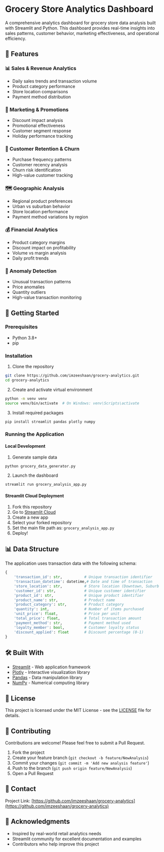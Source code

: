 # Grocery Store Analytics Dashboard

A comprehensive analytics dashboard for grocery store data analysis built with Streamlit and Python. This dashboard provides real-time insights into sales patterns, customer behavior, marketing effectiveness, and operational efficiency.

## 🌟 Features

### 📊 Sales & Revenue Analytics
- Daily sales trends and transaction volume
- Product category performance
- Store location comparisons
- Payment method distribution

### 🎯 Marketing & Promotions
- Discount impact analysis
- Promotional effectiveness
- Customer segment response
- Holiday performance tracking

### 🔄 Customer Retention & Churn
- Purchase frequency patterns
- Customer recency analysis
- Churn risk identification
- High-value customer tracking

### 🗺️ Geographic Analysis
- Regional product preferences
- Urban vs suburban behavior
- Store location performance
- Payment method variations by region

### 💰 Financial Analytics
- Product category margins
- Discount impact on profitability
- Volume vs margin analysis
- Daily profit trends

### 🚨 Anomaly Detection
- Unusual transaction patterns
- Price anomalies
- Quantity outliers
- High-value transaction monitoring

## 🚀 Getting Started

### Prerequisites
- Python 3.8+
- pip

### Installation

1. Clone the repository
```bash
git clone https://github.com/imzeeshaan/grocery-analytics.git
cd grocery-analytics
```

2. Create and activate virtual environment
```bash
python -m venv venv
source venv/bin/activate  # On Windows: venv\Scripts\activate
```

3. Install required packages
```bash
pip install streamlit pandas plotly numpy
```

### Running the Application

#### Local Development
1. Generate sample data
```bash
python grocery_data_generator.py
```

2. Launch the dashboard
```bash
streamlit run grocery_analysis_app.py
```

#### Streamlit Cloud Deployment
1. Fork this repository
2. Go to [Streamlit Cloud](https://streamlit.io/cloud)
3. Create a new app
4. Select your forked repository
5. Set the main file path as: `grocery_analysis_app.py`
6. Deploy!

## 📊 Data Structure

The application uses transaction data with the following schema:
```python
{
    'transaction_id': str,          # Unique transaction identifier
    'transaction_datetime': datetime,# Date and time of transaction
    'store_location': str,          # Store location (Downtown, Suburb North, etc.)
    'customer_id': str,             # Unique customer identifier
    'product_id': str,              # Unique product identifier
    'product_name': str,            # Product name
    'product_category': str,        # Product category
    'quantity': int,                # Number of items purchased
    'unit_price': float,            # Price per unit
    'total_price': float,           # Total transaction amount
    'payment_method': str,          # Payment method used
    'loyalty_member': bool,         # Customer loyalty status
    'discount_applied': float       # Discount percentage (0-1)
}
```

## 🛠️ Built With

- [Streamlit](https://streamlit.io/) - Web application framework
- [Plotly](https://plotly.com/) - Interactive visualization library
- [Pandas](https://pandas.pydata.org/) - Data manipulation library
- [NumPy](https://numpy.org/) - Numerical computing library

## 📝 License

This project is licensed under the MIT License - see the [LICENSE](LICENSE) file for details.

## 🤝 Contributing

Contributions are welcome! Please feel free to submit a Pull Request.

1. Fork the project
2. Create your feature branch (`git checkout -b feature/NewAnalysis`)
3. Commit your changes (`git commit -m 'Add new analysis feature'`)
4. Push to the branch (`git push origin feature/NewAnalysis`)
5. Open a Pull Request

## 📧 Contact

Project Link: [https://github.com/imzeeshaan/grocery-analytics](https://github.com/imzeeshaan/grocery-analytics)

## 🙏 Acknowledgments

- Inspired by real-world retail analytics needs
- Streamlit community for excellent documentation and examples
- Contributors who help improve this project